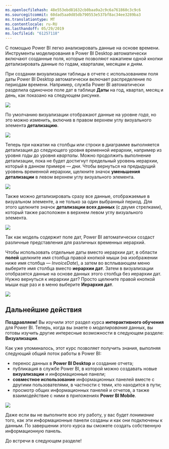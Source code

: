 ```yaml
---
ms.openlocfilehash: 48e553ebd81632cb0baa9a2c9c6a761860c3c9c6
ms.sourcegitcommit: 60dad5aa0d85db790553e537bf8ac34ee3289ba3
ms.translationtype: MT
ms.contentlocale: ru-RU
ms.lasthandoff: 05/29/2019
ms.locfileid: "61257118"
---
```

С помощью Power BI легко анализировать данные на основе времени. Инструменты моделирования в Power BI Desktop автоматически включают созданные поля, которые позволяют нажатием одной кнопки детализировать данные по годам, кварталам, месяцам и дням.  

При создании визуализации таблицы в отчете с использованием поля даты Power BI Desktop автоматически включает распределение по периодам времени. Например, служба Power BI автоматически разделила одиночное поле дат в таблице **Даты** на год, квартал, месяц и день, как показано на следующем рисунке.

![](media/2-6a-explore-time-based-data/2-6a_1.png)

По умолчанию визуализации отображают данные на уровне *года*, но это можно изменить, включив в правом верхнем углу визуального элемента **детализацию**.

![](media/2-6a-explore-time-based-data/2-6a_2.png)

Теперь при нажатии на столбцы или строки в диаграмме выполняется детализация до следующего уровня временной иерархии, например из уровня *годы* до уровня *кварталы*. Можно продолжить выполнение детализации, пока не будет достигнут предельный уровень иерархии, который в данном примере — *дни*. Чтобы вернуться на предыдущий уровень временной иерархии, щелкните значок **уменьшения детализации** в левом верхнем углу визуального элемента.

![](media/2-6a-explore-time-based-data/2-6a_3.png)

Также можно детализировать сразу все данные, отображаемые в визуальном элементе, а не только за один выбранный период. Для этого щелкните значок **детализации всех данных** (с двумя стрелками), который также расположен в верхнем левом углу визуального элемента.

![](media/2-6a-explore-time-based-data/2-6a_4.png)

Так как модель содержит поле дат, Power BI автоматически создаст различные представления для различных временных иерархий.

Чтобы использовать отдельные даты вместо иерархии дат, в области **полей** щелкните имя столбца правой кнопкой мыши (на изображении ниже имя столбца — *InvoiceDate*), а затем во всплывающем меню выберите имя столбца вместо **иерархии дат**. Затем в визуализации отобразятся данные на основе данных этого столбца без иерархии дат. Нужно вернуться к иерархии дат? Просто щелкните правой кнопкой мыши еще раз и в меню выберите **Иерархия дат**.

![](media/2-6a-explore-time-based-data/2-6a_5.png)

## <a name="next-steps"></a>Дальнейшие действия
**Поздравляем!** Вы изучили этот раздел курса **интерактивного обучения** для Power BI. Теперь, когда вы знаете о *моделирования* данных, вы готовы изучить другие интересные возможности в следующем разделе: **Визуализации**.

Как уже упоминалось, этот курс позволяет получить знания, выполняя следующий общий поток работы в Power BI:

* перенос данных в **Power BI Desktop** и создание отчета;
* публикация в службе Power BI, в которой можно создавать новые **визуализации** и информационные панели;
* **совместное использование** информационных панелей вместе с другими пользователями, в частности с теми, кто находится в пути;
* просмотр общих информационных панелей и отчетов, а также взаимодействие с ними в приложениях **Power BI Mobile**.

![](media/2-6a-explore-time-based-data/c0a1_1.png)

Даже если вы не выполните всю эту работу, у вас будет *понимание* того, как эти информационные панели созданы и как они подключены к данным. По завершении этого курса вы сможете создать собственную информационную панель.

До встречи в следующем разделе!

